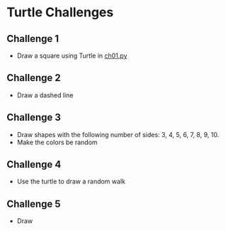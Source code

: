 # Turtle Challenges

## Challenge 1

- Draw a square using Turtle in [ch01.py](ch01.py)

## Challenge 2

- Draw a dashed line


## Challenge 3

- Draw shapes with the following number of sides: 3, 4, 5, 6, 7, 8, 9, 10.
- Make the colors be random

## Challenge 4

- Use the turtle to draw a random walk

## Challenge 5

- Draw 
